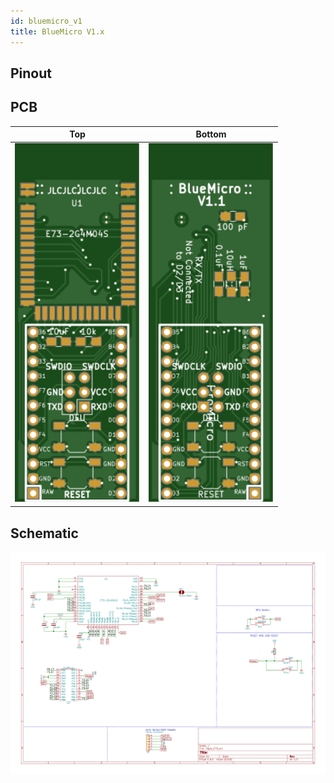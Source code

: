 ```yaml
---
id: bluemicro_v1
title: BlueMicro V1.x
---
```


## Pinout

## PCB
| Top  | Bottom  |
|---|---|
| <img src="../static/img/pcb_top_bluemicrov1.1.svg" width="200" />   | <img src="../static/img/pcb_bottom_bluemicrov1.1.svg" width="200" />  |


## Schematic

![img](../static/img/schematic_bluemicro1.1.png)
